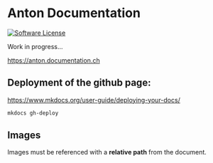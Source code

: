 # Anton Documentation

[![Software License](https://img.shields.io/badge/license-MIT-blue.svg?style=flat-square)](LICENSE)

Work in progress...

https://anton.documentation.ch

## Deployment of the github page:

https://www.mkdocs.org/user-guide/deploying-your-docs/

```bash
mkdocs gh-deploy
```

## Images

Images must be referenced with a __relative path__ from the document. 
